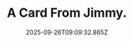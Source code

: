 ---
title: A Card From Jimmy.
date: 2025-09-26T09:09:32.865Z
tags:
  - First-Things-First
categories:
  - 新概念
description: 记得填写描述内容哦~~~
---